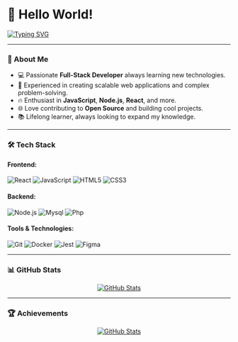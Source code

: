 # 👋 Hello World!

[![Typing SVG](https://readme-typing-svg.demolab.com?font=Fira+Code&size=22&pause=1000&color=32A852&width=435&lines=Software+Engineer;Full-Stack+Developer;Tech+Enthusiast)](https://git.io/typing-svg)

---

### 🌟 About Me
- 💻 Passionate **Full-Stack Developer** always learning new technologies.
- 🚀 Experienced in creating scalable web applications and complex problem-solving.
- 🔥 Enthusiast in **JavaScript**, **Node.js**, **React**, and more.
- 🌐 Love contributing to **Open Source** and building cool projects.
- 📚 Lifelong learner, always looking to expand my knowledge.

---

### 🛠️ Tech Stack

#### **Frontend:**
![React](https://img.shields.io/badge/-React-4acfff?style=flat-square&logo=React&logoColor=e5e5e5)
![JavaScript](https://img.shields.io/badge/-JavaScript-F7DF1E?style=flat-square&logo=javascript&logoColor=black)
![HTML5](https://img.shields.io/badge/-HTML5-E34F26?style=flat-square&logo=html5&logoColor=white)
![CSS3](https://img.shields.io/badge/-CSS3-1572B6?style=flat-square&logo=css3)

#### **Backend:**
![Node.js](https://img.shields.io/badge/-Node.js-339933?style=flat-square&logo=node.js&logoColor=white)
![Mysql](https://img.shields.io/badge/-Mysql-f9ff4a?style=flat-square&logo=mysql&logoColor=000)
![Php](https://img.shields.io/badge/-PHP-110af2?style=flat-square&logo=Php&logoColor=fff)

#### **Tools & Technologies:**
![Git](https://img.shields.io/badge/-Git-F05032?style=flat-square&logo=git&logoColor=white)
![Docker](https://img.shields.io/badge/-Docker-2496ED?style=flat-square&logo=docker&logoColor=white)
![Jest](https://img.shields.io/badge/-Jest-C21325?style=flat-square&logo=jest&logoColor=white)
![Figma](https://img.shields.io/badge/-Figma-F24E1E?style=flat-square&logo=figma&logoColor=white)

---

### 📊 GitHub Stats

<div align="center">
  <a href="#">
    <img src="https://github-readme-stats.vercel.app/api?username=wellyngtombarcellos&show_icons=true&theme=radical" alt="GitHub Stats" />
  </a>
</div>


---

### 🏆 Achievements

<div align="center">
  <a href="#">
    <img src="https://github-profile-trophy.vercel.app/?username=wellyngtombarcellos&theme=radical&no-bg=true&no-frame=true&column=4&margin-w=15" alt="GitHub Stats" />
  </a>
</div>
